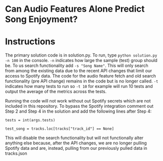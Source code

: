 # Can Audio Features Alone Predict Song Enjoyment?

# Instructions
The primary solution code is in solution.py. To run, type `python solution.py -n 100` in the console. `-n` indicates how large the sample (test) group should be. To us search functionality add `-s "Song Name"`. This will only search from among the existing data due to the recent API changes that limit our access to Spotify data. The code for the audio feature fetch and old search functionality (pre API change) remains in the code but is no longer called. `-t` indicates how many tests to run so `-t 10` for example will run 10 tests and output the average of the metrics across the tests.

Running the code will not work without out Spotify secrets which are not included in this repository. To bypass the Spotify integration comment out Step 2 and Step 4 in the solution and add the following lines after Step 4:

`tests = int(args.tests)`

`test_song = tracks.loc[tracks["track_id"] == None]`

This will disable the search functionality but will not functionally alter anything else because, after the API changes, we are no longer pulling Spotify data and are, instead, pulling from our previously pulled data in tracks.json